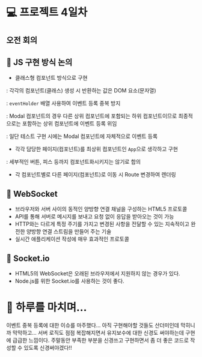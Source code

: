 # 💻 프로젝트 4일차

## 오전 회의

## 🔸 JS 구현 방식 논의

- 클래스형 컴포넌트 방식으로 구현

: 각각의 컴포넌트(클래스) 생성 시 반환하는 값은 DOM 요소(문자열)

: `eventHolder` 배열 사용하여 이벤트 등록 중복 방지

: Modal 컴포넌트의 경우 다른 상위 컴포넌트에 포함되는 하위 컴포넌트이므로 최종적으로는 포함하는 상위 컴포넌트에 이벤트 등록 위임

: 일단 테스트 구현 시에는 Modal 컴포넌트에 자체적으로 이벤트 등록

- 각각 담당한 페이지(컴포넌트)를 최상위 컴포넌트인 `App`으로 생각하고 구현

: 세부적인 버튼, 피스 등까지 컴포넌트화시키지는 않기로 합의

- 각 컴포넌트별로 다른 페이지(컴포넌트)로 이동 시 Route 변경하여 렌더링

## 🌟 WebSocket

- 브라우저와 서버 사이의 동적인 양방향 연결 채널을 구성하는 HTML5 프로토콜
- API를 통해 서버로 메시지를 보내고 요청 없이 응답을 받아오는 것이 가능
- HTTP와는 다르게 특정 주기를 가지고 변경된 사항을 전달할 수 있는 지속적이고 완전한 양방향 연결 스트림을 만들어 주는 기술
- 실시간 애플리케이션 작성에 매우 효과적인 프로토콜

## 🌟 Socket.io

- HTML5의 WebSocket은 오래된 브라우저에서 지원하지 않는 경우가 있다.
- Node.js를 위한 Socket.io를 사용하는 것이 좋다.

# 🤯 하루를 마치며…

이벤트 중복 등록에 대한 이슈를 마주했다… 아직 구현해야할 것들도 산더미인데 막히니까 막막하고… 서버 로직도 점점 복잡해지면서 유지보수에 대한 신경도 써야하는데 구현에 급급한 느낌이다. 주말동안 부족한 부분을 신경쓰고 구현하면서 좀 더 좋은 코드로 작성할 수 있도록 신경써야겠다!!
